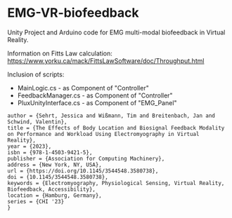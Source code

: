 # EMG-VR-biofeedback
Unity Project and Arduino code for EMG multi-modal biofeedback in Virtual Reality.

Information on Fitts Law calculation: https://www.yorku.ca/mack/FittsLawSoftware/doc/Throughput.html

Inclusion of scripts:

- MainLogic.cs - as Component of "Controller"
- FeedbackManager.cs - as Component of "Controller"
- PluxUnityInterface.cs - as Component of "EMG_Panel"

```@inproceedings{SehrtCHI2023,
author = {Sehrt, Jessica and Wißmann, Tim and Breitenbach, Jan and Schwind, Valentin},
title = {The Effects of Body Location and Biosignal Feedback Modality on Performance and Workload Using Electromyography in Virtual Reality},
year = {2023},
isbn = {978-1-4503-9421-5},
publisher = {Association for Computing Machinery},
address = {New York, NY, USA},
url = {https://doi.org/10.1145/3544548.3580738},
doi = {10.1145/3544548.3580738},
keywords = {Electromyography, Physiological Sensing, Virtual Reality, Biofeedback, Accessibility},
location = {Hamburg, Germany},
series = {CHI '23}
}
